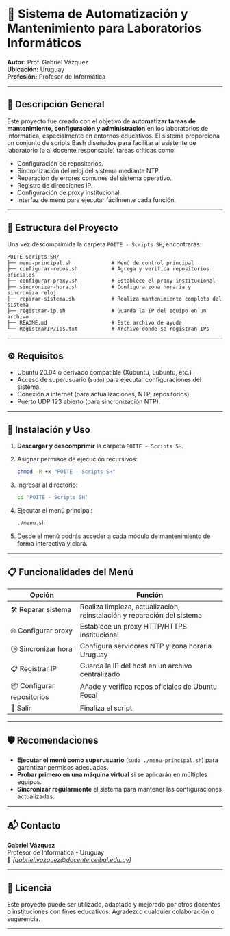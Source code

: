 # 🧰 Sistema de Automatización y Mantenimiento para Laboratorios Informáticos

**Autor:** Prof. Gabriel Vázquez  
**Ubicación:** Uruguay  
**Profesión:** Profesor de Informática  

---

## 📌 Descripción General

Este proyecto fue creado con el objetivo de **automatizar tareas de mantenimiento, configuración y administración** en los laboratorios de informática, especialmente en entornos educativos. El sistema proporciona un conjunto de scripts Bash diseñados para facilitar al asistente de laboratorio (o al docente responsable) tareas críticas como:

- Configuración de repositorios.
- Sincronización del reloj del sistema mediante NTP.
- Reparación de errores comunes del sistema operativo.
- Registro de direcciones IP.
- Configuración de proxy institucional.
- Interfaz de menú para ejecutar fácilmente cada función.

---

## 📂 Estructura del Proyecto

Una vez descomprimida la carpeta `POITE - Scripts SH`, encontrarás:

```
POITE-Scripts-SH/
├── menu-principal.sh             # Menú de control principal
├── configurar-repos.sh           # Agrega y verifica repositorios oficiales
├── configurar-proxy.sh           # Establece el proxy institucional
├── sincronizar-hora.sh           # Configura zona horaria y sincroniza reloj
├── reparar-sistema.sh            # Realiza mantenimiento completo del sistema
├── registrar-ip.sh               # Guarda la IP del equipo en un archivo
├── README.md                     # Este archivo de ayuda
└── RegistrarIP/ips.txt           # Archivo donde se registran IPs
```

---

## ⚙️ Requisitos

- Ubuntu 20.04 o derivado compatible (Xubuntu, Lubuntu, etc.)
- Acceso de superusuario (`sudo`) para ejecutar configuraciones del sistema.
- Conexión a internet (para actualizaciones, NTP, repositorios).
- Puerto UDP 123 abierto (para sincronización NTP).

---

## 🚀 Instalación y Uso

1. **Descargar y descomprimir** la carpeta `POITE - Scripts SH`.

2. Asignar permisos de ejecución recursivos:

   ```bash
   chmod -R +x "POITE - Scripts SH"
   ```

3. Ingresar al directorio:

   ```bash
   cd "POITE - Scripts SH"
   ```

4. Ejecutar el menú principal:

   ```bash
   ./menu.sh
   ```

5. Desde el menú podrás acceder a cada módulo de mantenimiento de forma interactiva y clara.

---

## 📋 Funcionalidades del Menú

| Opción                      | Función                                                                 |
|----------------------------|-------------------------------------------------------------------------|
| 🛠 Reparar sistema          | Realiza limpieza, actualización, reinstalación y reparación del sistema |
| 🌐 Configurar proxy         | Establece un proxy HTTP/HTTPS institucional                             |
| 🕒 Sincronizar hora         | Configura servidores NTP y zona horaria Uruguay                         |
| 📋 Registrar IP             | Guarda la IP del host en un archivo centralizado                        |
| 📦 Configurar repositorios | Añade y verifica repos oficiales de Ubuntu Focal                        |
| 🔁 Salir                   | Finaliza el script                                                      |

---

## 🛡 Recomendaciones

- **Ejecutar el menú como superusuario** (`sudo ./menu-principal.sh`) para garantizar permisos adecuados.
- **Probar primero en una máquina virtual** si se aplicarán en múltiples equipos.
- **Sincronizar regularmente** el sistema para mantener las configuraciones actualizadas.

---

## 📬 Contacto

**Gabriel Vázquez**  
Profesor de Informática - Uruguay  
📧 *[gabriel.vazquez@docente.ceibal.edu.uy]*

---

## 🧠 Licencia

Este proyecto puede ser utilizado, adaptado y mejorado por otros docentes o instituciones con fines educativos. Agradezco cualquier colaboración o sugerencia.

---
